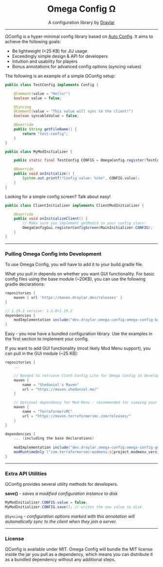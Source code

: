 <h1 align="center">Omega Config Ω </h1>
<p align="center">A configuration library by <a href="https://github.com/Draylar">Draylar</a></p>

---

ΩConfig is a hyper-minimal config library based on [Auto Config](https://github.com/shedaniel/AutoConfig). It aims to
achieve the following goals:

- Be lightweight (<25 KB) for JIJ usage
- Exceedingly simple design & API for developers
- Intuition and usability for players
- Bonus annotations for advanced config options (syncing values)

The following is an example of a simple ΩConfig setup:

```java
public class TestConfig implements Config {

    @Comment(value = "Hello!")
    boolean value = false;

    @Syncing
    @Comment(value = "This value will sync to the client!")
    boolean syncableValue = false;

    @Override
    public String getFileName() {
        return "test-config";
    }
}

```

```java
public class MyModInitializer {

    public static final TestConfig CONFIG = OmegaConfig.register(TestConfig.class);

    @Override
    public void onInitialize() {
        System.out.printf("Config value: %s%n", CONFIG.value);
    }
}
```

Looking for a simple config screen? Talk about easy!
```java
public class ClientInitializer implements ClientModInitializer {

    @Override
    public void onInitializeClient() {
        // Make sure you implement getModid in your config class!
        OmegaConfigGui.registerConfigScreen(MainInitializer.CONFIG);
    }
}
```

---

### Pulling Omega Config into Development

To use Omega Config, you will have to add it to your build.gradle file.

What you pull in depends on whether you want GUI functionality. For basic config files using the base module (~20KB),
you can use the following gradle declarations:

```groovy
repositories {
    maven { url 'https://maven.draylar.dev/releases' }
}

// 1.19.2 version: 1.3.0+1.19.2
dependencies {
    modImplementation include("dev.draylar.omega-config:omega-config-base:${project.omega_config_version}")
}
```

Easy - you now have a bundled configuration library. Use the examples in the first section to implement your config.

If you want to add GUI functionality (most likely Mod Menu support), you can pull in the GUI module (~25 KB):
```groovy
repositories {
    ...

    // Needed to retrieve Cloth Config Lite for Omega Config in development environments.
    maven {
        name = "Shedaniel's Maven"
        url = "https://maven.shedaniel.me/"
    }

    // Optional dependency for Mod Menu - recommended for viewing your screen in development
    maven {
        name = "TerraformersMC"
        url = "https://maven.terraformersmc.com/releases/"
    }
}

dependencies {
    ... (including the base declarations)
    
    modImplementation include("dev.draylar.omega-config:omega-config-gui:${project.omega_config_version}")
    modRuntimeOnly ("com.terraformersmc:modmenu:${project.modmenu_version}") // 3.0.1 for 1.18.1
}
```

---

### Extra API Utilities

ΩConfig provides several utility methods for developers.

**save()** - *saves a modified configuration instance to disk*

```java
MyModInitializer.CONFIG.value = false;
MyModInitializer.CONFIG.save(); // writes the new value to disk
```


`@Syncing` - *configuration options marked with this annotation will automatically sync to the client when they join a server.*

---

### License

ΩConfig is available under MIT. Omega Config will bundle the MIT license inside the jar you pull as a dependency, which means you can distribute it as a bundled dependency without any additional steps.